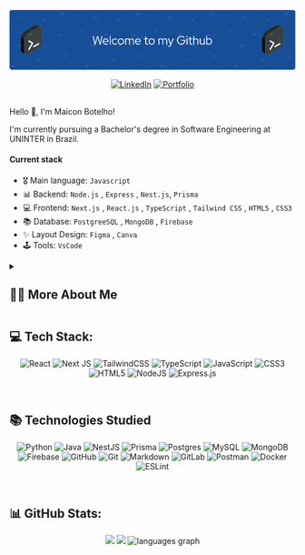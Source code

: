 <!-- Saudação -->
![Boas vindas](./github-header-image.png)

<!-- Links centralizados com Ícones -->
<div align="center">
  <a href="https://www.linkedin.com/in/maiconbotelho/"><img src="https://img.shields.io/badge/LinkedIn-0077B5?style=for-the-badge&logo=linkedin&logoColor=white" alt="LinkedIn"></a>
  <a href="https://maiconbotelho.com.br/"><img src="https://img.shields.io/badge/Portfolio-8A2BE2?style=for-the-badge&logo=globe&logoColor=white" alt="Portfolio"></a>
</div><br>



<!-- Apresentação -->

Hello 👋, I'm Maicon Botelho!
  
I'm currently pursuing a Bachelor's degree in Software Engineering at UNINTER in Brazil.<br/>

#### Current stack
- 🎖️ Main language: `Javascript`
- 📊 Backend: `Node.js` , `Express` , `Nest.js`, `Prisma`
- 💻 Frontend: `Next.js` , `React.js` , `TypeScript` , `Tailwind CSS` , `HTML5` , `CSS3`
- 📚 Database: `PostgreeSQL` , `MongoDB` , `Firebase`
- ✨ Layout Design: `Figma` , `Canva`
- 🕹️ Tools: `VsCode`

<!-- Dropdown -->
<details>
  <summary>
    <h2>👨‍💻 More About Me</h2>
  </summary>
  <p>
    💬 Hi! I'm Maicon Botelho — a Frontend Developer passionate about building real, scalable and efficient web solutions.

My journey into programming started in 2023 with a scheduling app prototype in Java. Since then, I've grown into building production-ready applications using modern web technologies.

I work daily with Next.js, React, TypeScript, Tailwind CSS, Django (Python), and PostgreSQL, developing complete systems from frontend interfaces to backend APIs.

🚀 Key Projects:

Sellet Esmalteria Appointment System: Full development of a production-ready scheduling platform using Next.js (frontend) and Django Rest Framework (backend).

Internal company projects integrating dashboards, UI components, and business logic optimizations.

Always learning, always building.

📍 Currently studying Software Engineering at UNINTER.
  </p>
</details>

<!-- Habilidades: Linguagens de Programação -->

 ## 💻 Tech Stack:
  <div align="center">
    
 ![React](https://img.shields.io/badge/react-%2320232a.svg?style=for-the-badge&logo=react&logoColor=%2361DAFB) 
 ![Next JS](https://img.shields.io/badge/Next-black?style=for-the-badge&logo=next.js&logoColor=white)
 ![TailwindCSS](https://img.shields.io/badge/tailwindcss-%2338B2AC.svg?style=for-the-badge&logo=tailwind-css&logoColor=white) 
 ![TypeScript](https://img.shields.io/badge/typescript-%23007ACC.svg?style=for-the-badge&logo=typescript&logoColor=white) 
 ![JavaScript](https://img.shields.io/badge/javascript-%23323330.svg?style=for-the-badge&logo=javascript&logoColor=%23F7DF1E)
 ![CSS3](https://img.shields.io/badge/css3-%231572B6.svg?style=for-the-badge&logo=css3&logoColor=white) 
 ![HTML5](https://img.shields.io/badge/html5-%23E34F26.svg?style=for-the-badge&logo=html5&logoColor=white) 
 ![NodeJS](https://img.shields.io/badge/node.js-6DA55F?style=for-the-badge&logo=node.js&logoColor=white) 
 ![Express.js](https://img.shields.io/badge/express.js-%23404d59.svg?style=for-the-badge&logo=express&logoColor=%2361DAFB)

  </div>
 
 <br/>

 ## :books: Technologies Studied
 <div align="center">
   
 ![Python](https://img.shields.io/badge/python-3670A0?style=for-the-badge&logo=python&logoColor=ffdd54)
 ![Java](https://img.shields.io/badge/java-%23ED8B00.svg?style=for-the-badge&logo=openjdk&logoColor=white) 
 ![NestJS](https://img.shields.io/badge/nestjs-%23E0234E.svg?style=for-the-badge&logo=nestjs&logoColor=white)
 ![Prisma](https://img.shields.io/badge/Prisma-3982CE?style=for-the-badge&logo=Prisma&logoColor=white)
 ![Postgres](https://img.shields.io/badge/postgres-%23316192.svg?style=for-the-badge&logo=postgresql&logoColor=white)
 ![MySQL](https://img.shields.io/badge/mysql-4479A1.svg?style=for-the-badge&logo=mysql&logoColor=white)
 ![MongoDB](https://img.shields.io/badge/MongoDB-%234ea94b.svg?style=for-the-badge&logo=mongodb&logoColor=white) 
 ![Firebase](https://img.shields.io/badge/firebase-a08021?style=for-the-badge&logo=firebase&logoColor=ffcd34)
 ![GitHub](https://img.shields.io/badge/github-%23121011.svg?style=for-the-badge&logo=github&logoColor=white) 
 ![Git](https://img.shields.io/badge/git-%23F05033.svg?style=for-the-badge&logo=git&logoColor=white)
 ![Markdown](https://img.shields.io/badge/markdown-%23000000.svg?style=for-the-badge&logo=markdown&logoColor=white) 
 ![GitLab](https://img.shields.io/badge/gitlab-%23181717.svg?style=for-the-badge&logo=gitlab&logoColor=white) 
 ![Postman](https://img.shields.io/badge/Postman-FF6C37?style=for-the-badge&logo=postman&logoColor=white) 
 ![Docker](https://img.shields.io/badge/docker-%230db7ed.svg?style=for-the-badge&logo=docker&logoColor=white) 
 ![ESLint](https://img.shields.io/badge/ESLint-4B3263?style=for-the-badge&logo=eslint&logoColor=white)
 
 </div>

 <br/>
 
<!-- Estatísticas e Habilidades -->
## :bar_chart: GitHub Stats:
<div align="center">
  <img src="http://github-profile-summary-cards.vercel.app/api/cards/profile-details?username=maiconsbotelho&theme=dracula" height="180"/>
  <img src="http://github-profile-summary-cards.vercel.app/api/cards/stats?username=maiconsbotelho&theme=dracula&hide=prs,issues,contribs" height="180"/>
  <img src="https://github-readme-stats.vercel.app/api/top-langs/?username=maiconsbotelho&layout=compact&theme=dracula" height="180" alt="languages graph"  />
</div><br>

